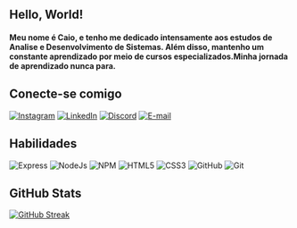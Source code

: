 ## Hello, World!

#### Meu nome é Caio, e tenho me dedicado intensamente aos estudos de Analise e Desenvolvimento de Sistemas. Além disso, mantenho um constante aprendizado por meio de cursos especializados.Minha jornada de aprendizado nunca para.

## Conecte-se comigo

[![Instagram](https://img.shields.io/badge/Instagram-%23E4405F.svg?logo=Instagram&logoColor=white)](https://instagram.com/caiokwy) 
[![LinkedIn](https://img.shields.io/badge/LinkedIn-%230077B5.svg?logo=linkedin&logoColor=white)](https://linkedin.com/in/caiokaway)
[![Discord](https://img.shields.io/badge/Discord-%23333.svg?logo=discord&logoColor=white)](http://discord.com/users/nostrilsck) 
[![E-mail](https://img.shields.io/badge/Gmail-%23DD0031.svg?&logo=gmail&logoColor=white)](mailto:caiokaway@gmail.com)

## Habilidades


![Express](https://img.shields.io/badge/Express%20js-000000?style=for-the-badge&logo=express&logoColor=white)
![NodeJs](https://img.shields.io/badge/Node%20js-339933?style=for-the-badge&logo=nodedotjs&logoColor=white)
![NPM](https://img.shields.io/badge/NPM-%23CB3837.svg?style=for-the-badge&logo=npm&logoColor=white)
![HTML5](https://img.shields.io/badge/HTML5-E34F26?style=for-the-badge&logo=html5&logoColor=white)
![CSS3](https://img.shields.io/badge/CSS3-1572B6?style=for-the-badge&logo=css3&logoColor=white)
![GitHub](https://img.shields.io/badge/GitHub-000?style=for-the-badge&logo=github&logoColor=30A3DC)
![Git](https://img.shields.io/badge/GIT-E44C30?style=for-the-badge&logo=git&logoColor=white) 

## GitHub Stats


[![GitHub Streak](https://streak-stats.demolab.com/?user=CaioKWY&theme=bear&background=000&border=30A3DC&dates=FFF)](https://git.io/streak-stats)

